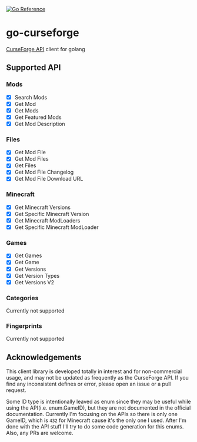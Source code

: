 [![Go Reference](https://pkg.go.dev/badge/github.com/ASjet/go-curseforge.svg)](https://pkg.go.dev/github.com/ASjet/go-curseforge)

# go-curseforge

[CurseForge API](https://docs.curseforge.com) client for golang

## Supported API

### Mods

- [x] Search Mods
- [x] Get Mod
- [x] Get Mods
- [x] Get Featured Mods
- [x] Get Mod Description

### Files

- [x] Get Mod File
- [x] Get Mod Files
- [x] Get Files
- [x] Get Mod File Changelog
- [x] Get Mod File Download URL

### Minecraft

- [x] Get Minecraft Versions
- [x] Get Specific Minecraft Version
- [x] Get Minecraft ModLoaders
- [x] Get Specific Minecraft ModLoader

### Games

- [x] Get Games
- [x] Get Game
- [x] Get Versions
- [x] Get Version Types
- [x] Get Versions V2

### Categories

Currently not supported

### Fingerprints

Currently not supported

## Acknowledgements

This client library is developed totally in interest and for non-commercial usage, and may not be updated as frequently as the CurseForge API. If you find any inconsistent defines or error, please open an issue or a pull request.

Some ID type is intentionally leaved as enum since they may be useful while using the API(i.e. enum.GameID), but they are not documented in the official documentation. Currently I'm focusing on the APIs so there is only one GameID, which is `432` for Minecraft cause it's the only one I used. After I'm done with the API stuff I'll try to do some code generation for this enums. Also, any PRs are welcome.
